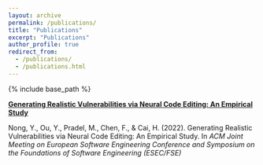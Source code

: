 ```yaml
---
layout: archive
permalink: /publications/
title: "Publications"
excerpt: "Publications"
author_profile: true
redirect_from: 
  - /publications/
  - /publications.html
---
```

{% include base_path %}

**[Generating Realistic Vulnerabilities via Neural Code Editing: An Empirical Study](https://www.researchgate.net/publication/361835991_Generating_Realistic_Vulnerabilities_via_Neural_Code_Editing_An_Empirical_Study)**

Nong, Y., Ou, Y., Pradel, M., Chen, F., & Cai, H. (2022). Generating Realistic Vulnerabilities via Neural Code Editing: An Empirical Study. In *ACM Joint Meeting on European Software Engineering Conference and Symposium on the Foundations of Software Engineering (ESEC/FSE)*
